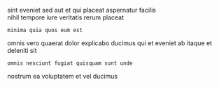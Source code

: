 <!--
title: Distributed grid-enabled neural-net
author: Meaghan
date: 2014-06-04-1212
link: 2014-06-04-1212-distributed-grid-enabled-neural-net
tags: [scope,directive,HTTP,ES6]
-->

sint eveniet sed aut et
qui placeat aspernatur   facilis   
  nihil tempore iure
veritatis  rerum placeat 
 	minima quia quos eum est
omnis vero quaerat dolor explicabo ducimus qui et eveniet
 ab  itaque et deleniti sit
 	omnis nesciunt fugiat quisquam sunt unde 
nostrum  ea
voluptatem et vel   ducimus